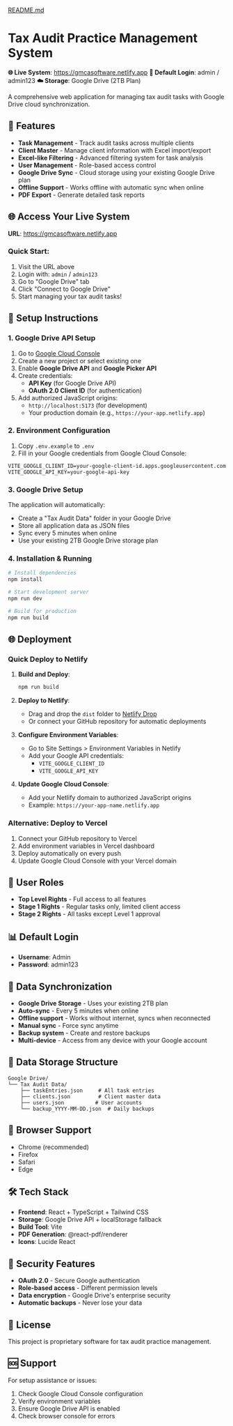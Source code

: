 [README.md](https://github.com/user-attachments/files/21754056/README.md)
# Tax Audit Practice Management System

**🌐 Live System**: https://gmcasoftware.netlify.app
**👤 Default Login**: admin / admin123
**☁️ Storage**: Google Drive (2TB Plan)

A comprehensive web application for managing tax audit tasks with Google Drive cloud synchronization.

## 🚀 Features

- **Task Management** - Track audit tasks across multiple clients
- **Client Master** - Manage client information with Excel import/export
- **Excel-like Filtering** - Advanced filtering system for task analysis
- **User Management** - Role-based access control
- **Google Drive Sync** - Cloud storage using your existing Google Drive plan
- **Offline Support** - Works offline with automatic sync when online
- **PDF Export** - Generate detailed task reports

## 🌐 **Access Your Live System**

**URL**: https://gmcasoftware.netlify.app

### Quick Start:
1. Visit the URL above
2. Login with: `admin` / `admin123`
3. Go to "Google Drive" tab
4. Click "Connect to Google Drive"
5. Start managing your tax audit tasks!

## 🔧 Setup Instructions

### 1. Google Drive API Setup

1. Go to [Google Cloud Console](https://console.cloud.google.com/)
2. Create a new project or select existing one
3. Enable **Google Drive API** and **Google Picker API**
4. Create credentials:
   - **API Key** (for Google Drive API)
   - **OAuth 2.0 Client ID** (for authentication)
5. Add authorized JavaScript origins:
   - `http://localhost:5173` (for development)
   - Your production domain (e.g., `https://your-app.netlify.app`)

### 2. Environment Configuration

1. Copy `.env.example` to `.env`
2. Fill in your Google credentials from Google Cloud Console:

```env
VITE_GOOGLE_CLIENT_ID=your-google-client-id.apps.googleusercontent.com
VITE_GOOGLE_API_KEY=your-google-api-key
```

### 3. Google Drive Setup

The application will automatically:
- Create a "Tax Audit Data" folder in your Google Drive
- Store all application data as JSON files
- Sync every 5 minutes when online
- Use your existing 2TB Google Drive storage plan

### 4. Installation & Running

```bash
# Install dependencies
npm install

# Start development server
npm run dev

# Build for production
npm run build
```

## 🌐 Deployment

### Quick Deploy to Netlify

1. **Build and Deploy**:
   ```bash
   npm run build
   ```
   
2. **Deploy to Netlify**:
   - Drag and drop the `dist` folder to [Netlify Drop](https://app.netlify.com/drop)
   - Or connect your GitHub repository for automatic deployments

3. **Configure Environment Variables**:
   - Go to Site Settings > Environment Variables in Netlify
   - Add your Google API credentials:
     - `VITE_GOOGLE_CLIENT_ID`
     - `VITE_GOOGLE_API_KEY`

4. **Update Google Cloud Console**:
   - Add your Netlify domain to authorized JavaScript origins
   - Example: `https://your-app-name.netlify.app`

### Alternative: Deploy to Vercel
1. Connect your GitHub repository to Vercel
2. Add environment variables in Vercel dashboard
3. Deploy automatically on every push
4. Update Google Cloud Console with your Vercel domain

## 👥 User Roles

- **Top Level Rights** - Full access to all features
- **Stage 1 Rights** - Regular tasks only, limited client access
- **Stage 2 Rights** - All tasks except Level 1 approval

## 📊 Default Login

- **Username**: Admin
- **Password**: admin123

## 🔄 Data Synchronization

- **Google Drive Storage** - Uses your existing 2TB plan
- **Auto-sync** - Every 5 minutes when online
- **Offline support** - Works without internet, syncs when reconnected
- **Manual sync** - Force sync anytime
- **Backup system** - Create and restore backups
- **Multi-device** - Access from any device with your Google account

## 💾 Data Storage Structure

```
Google Drive/
└── Tax Audit Data/
    ├── taskEntries.json     # All task entries
    ├── clients.json         # Client master data
    ├── users.json          # User accounts
    └── backup_YYYY-MM-DD.json  # Daily backups
```

## 📱 Browser Support

- Chrome (recommended)
- Firefox
- Safari
- Edge

## 🛠️ Tech Stack

- **Frontend**: React + TypeScript + Tailwind CSS
- **Storage**: Google Drive API + localStorage fallback
- **Build Tool**: Vite
- **PDF Generation**: @react-pdf/renderer
- **Icons**: Lucide React

## 🔐 Security Features

- **OAuth 2.0** - Secure Google authentication
- **Role-based access** - Different permission levels
- **Data encryption** - Google Drive's enterprise security
- **Automatic backups** - Never lose your data

## 📄 License

This project is proprietary software for tax audit practice management.

## 🆘 Support

For setup assistance or issues:
1. Check Google Cloud Console configuration
2. Verify environment variables
3. Ensure Google Drive API is enabled
4. Check browser console for errors
